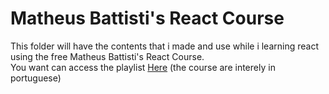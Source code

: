 # Matheus Battisti's React Course

This folder will have the contents that i made and use while i learning react using the free Matheus Battisti's React Course.  
You want can access the playlist [Here](https://www.youtube.com/playlist?list=PLnDvRpP8BneyVA0SZ2okm-QBojomniQVO) (the course are interely in portuguese)